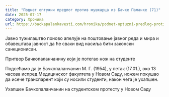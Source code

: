 ```yaml
---
title: "Поднет оптужни предлог против мушкарца из Бачке Паланке (71)"
date: 2025-07-17
category: Хроника
url: https://backapalankavesti.com/hronika/podnet-optuzni-predlog-protiv-muskarca-iz-backe-palanke-71/
---
```


Јавно тужилаштво поново апелује на поштовање јавног реда и мира и обавештава јавност да ће сваки вид насиља бити законски санкционисан.

Притвор Бачкопаланчанину који је потегао нож на студенте

Подсећамо да је Бачкопаланчанин М. Г. (1954), у петак (17.01.), око 13 часова испред Медицинског факултета у Новом Саду, ножем покушао да исече транспарент који су носили студенти, након чега је ухапшен.

Ухапшен Бачкопаланчанин на студентском протесту у Новом Саду
